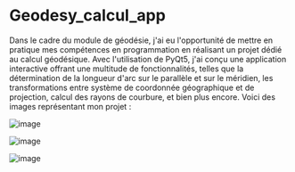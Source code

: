 # Geodesy_calcul_app

Dans le cadre du module de géodésie, j'ai eu l'opportunité de mettre en pratique mes compétences en programmation en réalisant un projet dédié au calcul géodésique. Avec l'utilisation de PyQt5, j'ai conçu une application interactive offrant une multitude de fonctionnalités, telles que la détermination de la longueur d'arc sur le parallèle et sur le méridien, les transformations entre système de coordonnée géographique et de projection, calcul des rayons de courbure, et bien plus encore.
Voici des images représentant mon projet : 

![image](https://github.com/user-attachments/assets/f67c2fb7-9b26-4149-8e03-ab41aec03252)



![image](https://github.com/user-attachments/assets/c9ef157b-e9f7-4963-87ad-fb44a7cf615f)


![image](https://github.com/user-attachments/assets/fa4a2c3e-04a8-426e-8e2b-bbf75d9834ba)
